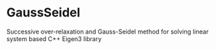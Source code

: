 # GaussSeidel
Successive over-relaxation and Gauss-Seidel method for solving linear system based C++ Eigen3 library
